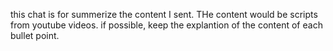 this chat is for summerize the content I sent.
THe content would be scripts from youtube videos.
if possible, keep the explantion of the content of each bullet point.
